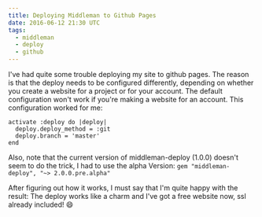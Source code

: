 ```yaml
---
title: Deploying Middleman to Github Pages
date: 2016-06-12 21:30 UTC
tags:
  - middleman
  - deploy
  - github
---
```


I've had quite some trouble deploying my site to github pages.
The reason is that the deploy needs to be configured differently,
depending on whether you create a website for a project or for your account.
The default configuration won't work if you're making a website for an
account. This configuration worked for me:

    activate :deploy do |deploy|
      deploy.deploy_method = :git
      deploy.branch = 'master'
    end

Also, note that the current version of middleman-deploy (1.0.0) doesn't seem to
do the trick, I had to use the alpha Version: `gem "middleman-deploy", "~> 2.0.0.pre.alpha"`

After figuring out how it works, I must say that I'm quite happy with the result:
The deploy works like a charm and I've got a free website now, ssl already included! 😄
